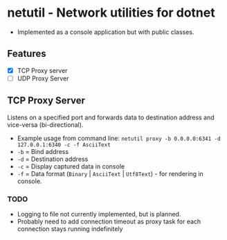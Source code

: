 # netutil - Network utilities for dotnet

- Implemented as a console application but with public classes.

## Features

- [x] TCP Proxy server
- [ ] UDP Proxy Server

## TCP Proxy Server

Listens on a specified port and forwards data to destination address and vice-versa (bi-directional).

- Example usage from command line: `netutil proxy -b 0.0.0.0:6341 -d 127.0.0.1:6340 -c -f AsciiText`
- `-b` = Bind address
- `-d` = Destination address
- `-c` = Display captured data in console
- `-f` = Data format (`Binary` | `AsciiText` | `Utf8Text`) - for rendering in console.

### TODO

- Logging to file not currently implemented, but is planned.
- Probably need to add connection timeout as proxy task for each connection stays running indefinitely